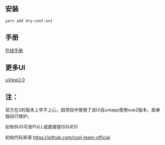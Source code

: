 ## 安装

~~~
yarn add dry-cool-uni
~~~

## 手册

[在线手册](https://doc-cool.qihetaiji.com/)

## 更多UI

[uView2.0](https://github.com/umicro/uView2.0)




## 注：

官方在2的版本上早不上心，因项目中使用了该UI且uniapp使用vue2版本，故单独自行维护。

如有BUG可发PULL或直接提ISSUES!

初始代码来源  https://github.com/cool-team-official 

  
